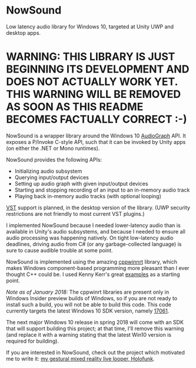 # NowSound
Low latency audio library for Windows 10, targeted at Unity UWP and desktop apps.

# WARNING: THIS LIBRARY IS JUST BEGINNING ITS DEVELOPMENT AND DOES NOT ACTUALLY WORK YET. THIS WARNING WILL BE REMOVED AS SOON AS THIS README BECOMES FACTUALLY CORRECT :-)

NowSound is a wrapper library around the Windows 10 [AudioGraph](https://docs.microsoft.com/en-us/windows/uwp/audio-video-camera/audio-graphs)
API.  It exposes a P/Invoke C-style API, such that it can be invoked by Unity apps (on either
the .NET or Mono runtimes).

NowSound provides the following APIs:

- Initializing audio subsystem
- Querying input/output devices
- Setting up audio graph with given input/output devices
- Starting and stopping recording of an input to an in-memory audio track
- Playing back in-memory audio tracks (with optional looping)

[VST](https://en.wikipedia.org/wiki/Virtual_Studio_Technology) support is planned, in the desktop
version of the library.  (UWP security restrictions are not friendly to most current VST plugins.) 

I implemented NowSound because I needed lower-latency audio than is available in Unity's audio
subsystems, and because I needed to ensure all audio processing was happening natively.  On tight
low-latency audio deadlines, driving audio from C# (or any garbage-collected language) is sure to
cause audible trouble at some point.

NowSound is implemented using the amazing [cppwinnrt](https://github.com/Microsoft/cppwinrt)
library, which makes Windows component-based programming more pleasant than I ever thought
C++ could be.  I used Kenny Kerr's great [examples](https://github.com/kennykerr/cppwinrt) as a
starting point.

*Note as of January 2018:* The cppwinrt libraries are present only in Windows Insider preview
builds of Windows, so if you are not ready to install such a build, you will not be able to build
this code.  This code currently targets the latest Windows 10 SDK version, namely [17061](https://blogs.windows.com/buildingapps/2017/12/19/windows-10-sdk-preview-build-17061-now-available/#ml17ACbvB2HZPo5J.97).

The next major Windows 10 release in spring 2018 will come with an SDK that will
support building this project; at that time, I'll remove this warning (and replace it with a
warning stating that the latest Win10 version is required for building).

If you are interested in NowSound, check out the project which motivated me to write it:
[my gestural mixed reality live looper, Holofunk](http://holofunk.com).
